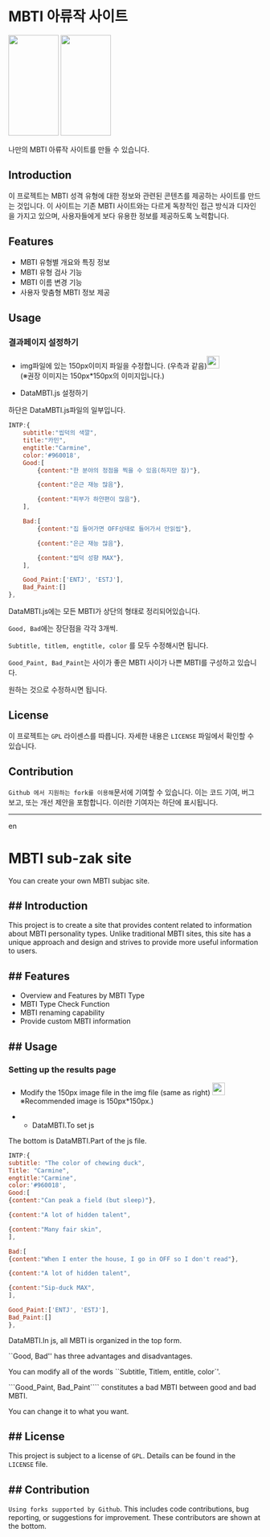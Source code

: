 # MBTI 아류작 사이트
<img src="https://github.com/hsx0306/MBTIsite-Personalization/blob/main/img/resultimg.jpg?raw=true" width="100" height="200"> <img src="https://github.com/hsx0306/MBTIsite-Personalization/blob/main/img/Main.png?raw=true" width="100" height="200">

나만의 MBTI 아류작 사이트를 만들 수 있습니다.
## Introduction
이 프로젝트는 MBTI 성격 유형에 대한 정보와 관련된 콘텐츠를 제공하는 사이트를 만드는 것입니다. 
이 사이트는 기존 MBTI 사이트와는 다르게 독창적인 접근 방식과 디자인을 가지고 있으며, 사용자들에게 보다 유용한 정보를 제공하도록 노력합니다.

## Features
- MBTI 유형별 개요와 특징 정보
- MBTI 유형 검사 기능
- MBTI 이름 변경 기능
- 사용자 맞춤형 MBTI 정보 제공

## Usage

### 결과페이지 설정하기
- img파일에 있는 150px이미지 파일을 수정합니다. (우측과 같음)<img src="https://user-images.githubusercontent.com/70040924/229172070-cb648c25-eb4f-451a-97f5-efac179b7a62.png"  width="25" height="25">   
(※권장 이미지는 150px*150px의 이미지입니다.)

- DataMBTI.js 설정하기

하단은 DataMBTI.js파일의 일부입니다.
```js
INTP:{
    subtitle:"씹덕의 색깔",
    title:"카민",
    engtitle:"Carmine",
    color:'#960018',
    Good:[
        {content:"한 분야의 정점을 찍을 수 있음(하지만 잠)"},

        {content:"은근 재능 많음"},

        {content:"피부가 하얀편이 많음"},
    ],

    Bad:[
        {content:"집 들어가면 OFF상태로 들어가서 안읽씹"},

        {content:"은근 재능 많음"},

        {content:"씹덕 성향 MAX"},
    ],

    Good_Paint:['ENTJ', 'ESTJ'],
    Bad_Paint:[]
},
```
DataMBTI.js에는 모든 MBTI가 상단의 형태로 정리되어있습니다.

```Good, Bad```에는 장단점을 각각 3개씩.

```Subtitle, titlem, engtitle, color``` 를 모두 수정해시면 됩니다.

```Good_Paint, Bad_Paint```는 사이가 좋은 MBTI 사이가 나쁜 MBTI를 구성하고 있습니다.

원하는 것으로 수정하시면 됩니다.

## License
이 프로젝트는 ```GPL``` 라이센스를 따릅니다. 자세한 내용은 ```LICENSE``` 파일에서 확인할 수 있습니다.

## Contribution
```Github 에서 지원하는 fork를 이용해```문서에 기여할 수 있습니다. 이는 코드 기여, 버그 보고, 또는 개선 제안을 포함합니다.
이러한 기여자는 하단에 표시됩니다.


---------------------------------
en

# MBTI sub-zak site
You can create your own MBTI subjac site.

## ## Introduction
This project is to create a site that provides content related to information about MBTI personality types.
Unlike traditional MBTI sites, this site has a unique approach and design and strives to provide more useful information to users.

## ## Features
- Overview and Features by MBTI Type
- MBTI Type Check Function
- MBTI renaming capability
- Provide custom MBTI information

## ## Usage

### Setting up the results page
- Modify the 150px image file in the img file (same as right) <img src="https://user-images.githubusercontent.com/70040924/229172070-cb648c25-eb4f-451a-97f5-efac179b7a62.png " width="25" height="25">
※Recommended image is 150px*150px.)

- - DataMBTI.To set js

The bottom is DataMBTI.Part of the js file.
```js
INTP:{
subtitle: "The color of chewing duck",
Title: "Carmine",
engtitle:"Carmine",
color:'#960018',
Good:[
{content:"Can peak a field (but sleep)"},

{content:"A lot of hidden talent",

{content:"Many fair skin",
],

Bad:[
{content:"When I enter the house, I go in OFF so I don't read"},

{content:"A lot of hidden talent",

{content:"Sip-duck MAX",
],

Good_Paint:['ENTJ', 'ESTJ'],
Bad_Paint:[]
},
```
DataMBTI.In js, all MBTI is organized in the top form.

``Good, Bad'' has three advantages and disadvantages.

You can modify all of the words ``Subtitle, Titlem, entitle, color`'.

```Good_Paint, Bad_Paint```` constitutes a bad MBTI between good and bad MBTI.

You can change it to what you want.

## ## License
This project is subject to a license of ```GPL```. Details can be found in the ```LICENSE``` file.

## ## Contribution
```Using forks supported by Github```. This includes code contributions, bug reporting, or suggestions for improvement.
These contributors are shown at the bottom.
